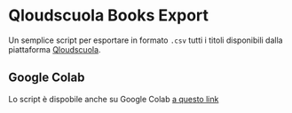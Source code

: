 
# Qloudscuola Books Export

Un semplice script per esportare in formato `.csv` tutti i titoli disponibili dalla piattaforma [Qloudscuola](https://qloudscuola.it).



## Google Colab

Lo script è dispobile anche su Google Colab [a questo link](https://colab.research.google.com/github/riccardosalemme/qloudscuola-books-export/blob/main/qloud-scuola-export.ipynb)